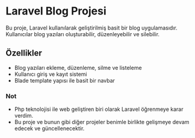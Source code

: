 # Laravel Blog Projesi

Bu proje, Laravel kullanılarak geliştirilmiş basit bir blog uygulamasıdır. Kullanıcılar blog yazıları oluşturabilir, düzenleyebilir ve silebilir.

## Özellikler
- Blog yazıları ekleme, düzenleme, silme ve listeleme
- Kullanıcı giriş ve kayıt sistemi
- Blade template yapısı ile basit bir navbar

### Not
- Php teknolojisi ile web geliştiren biri olarak Laravel öğrenmeye karar verdim. 
- Bu proje ve bunun gibi diğer projeler benimle birlikte gelişmeye devam edecek ve güncellenecektir.
